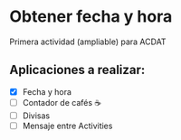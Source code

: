 # Obtener fecha y hora

Primera actividad (ampliable) para ACDAT

## Aplicaciones a realizar:

- [x] Fecha y hora
- [ ] Contador de cafés :coffee:
- [ ] Divisas
- [ ] Mensaje entre Activities
